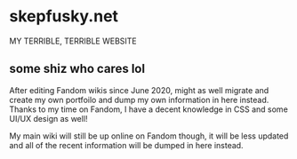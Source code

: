 # skepfusky.net
MY TERRIBLE, TERRIBLE WEBSITE

## some shiz who cares lol
After editing Fandom wikis since June 2020, might as well migrate and create my own portfoilo and dump my own information in here instead. Thanks to my time on Fandom, I have a decent knowledge in CSS and some UI/UX design as well!

My main wiki will still be up online on Fandom though, it will be less updated and all of the recent information will be dumped in here instead.
